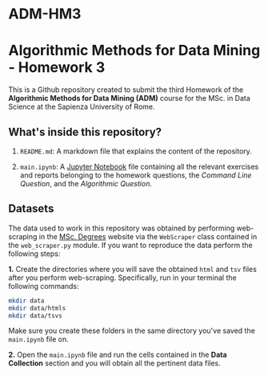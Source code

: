 # ADM-HM3

# Algorithmic Methods for Data Mining - Homework 3

 This is a Github repository created to submit the third Homework of the **Algorithmic Methods for Data Mining (ADM)** course for the MSc. in Data Science at the Sapienza University of Rome.


## What's inside this repository?

1. `README.md`: A markdown file that explains the content of the repository.

2. `main.ipynb`: A [Jupyter Notebook](https://nbviewer.org/github/msancor/ADM-HW3/blob/main/main.ipynb) file containing all the relevant exercises and reports belonging to the homework questions, the *Command Line Question*, and the *Algorithmic Question*.

 ## Datasets

 The data used to work in this repository was obtained by performing web-scraping in the [MSc. Degrees](https://www.findamasters.com/masters-degrees/msc-degrees/) website via the `WebScraper` class contained in the `web_scraper.py` module. If you want to reproduce the data perform the following steps:

 **1.** Create the directories where you will save the obtained `html` and `tsv` files after you perform web-scraping. Specifically, run in your terminal the following commands:

 ```bash
 mkdir data
 mkdir data/htmls
 mkdir data/tsvs
```

 Make sure you create these folders in the same directory you've saved the `main.ipynb` file on.

 **2.** Open the `main.ipynb` file and run the cells contained in the **Data Collection** section and you will obtain all the pertinent data files.
